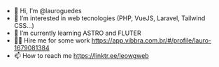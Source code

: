 - 👋 Hi, I’m @lauroguedes
- 👀 I’m interested in web tecnologies (PHP, VueJS, Laravel, Tailwind CSS...)
- 🌱 I’m currently learning ASTRO and FLUTER
- 🧑‍💻 Hire me for some work https://app.vibbra.com.br/#/profile/lauro-1679081384
- 📫 How to reach me https://linktr.ee/leowgweb
<!---
lauroguedes/lauroguedes is a ✨ special ✨ repository because its `README.md` (this file) appears on your GitHub profile.
You can click the Preview link to take a look at your changes.
--->
